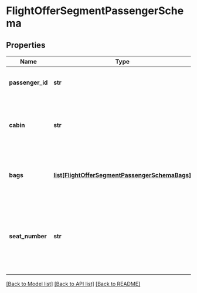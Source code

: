# FlightOfferSegmentPassengerSchema

## Properties
Name | Type | Description | Notes
------------ | ------------- | ------------- | -------------
**passenger_id** | **str** | Unique identifier for a passenger. | [optional] 
**cabin** | **str** | Class options: first, business, premium economy, economy. | [optional] 
**bags** | [**list[FlightOfferSegmentPassengerSchemaBags]**](FlightOfferSegmentPassengerSchemaBags.md) | Array of extra baggage, detailing type and qty. | [optional] 
**seat_number** | **str** | Seat number assigned to the passenger, returned only on reprice with seat selection. | [optional] 

[[Back to Model list]](../README.md#documentation-for-models) [[Back to API list]](../README.md#documentation-for-api-endpoints) [[Back to README]](../README.md)

